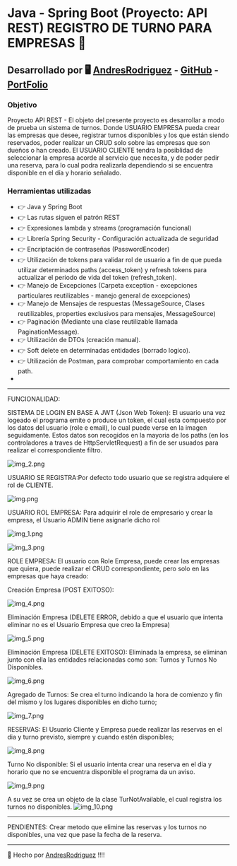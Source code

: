 # Java - Spring Boot (Proyecto: API REST) REGISTRO DE TURNO PARA EMPRESAS 🚀

## Desarrollado por 🖥️  [AndresRodriguez](https://www.linkedin.com/in/andres-rodriguez-60a166208/) - [GitHub](https://github.com/AndrRod) - [PortFolio](https://andresporfolio.herokuapp.com/)

### Objetivo

Proyecto API REST - El objeto del presente proyecto es desarrollar a modo de prueba un sistema de turnos.
Donde USUARIO EMPRESA pueda crear las empresas que desee, registrar turnos disponibles y los que están siendo reservados, poder realizar un CRUD solo sobre las empresas que son dueños o han creado.
El USUARIO CLIENTE tendra la posiblidad de seleccionar la empresa acorde al servicio que necesita, y de poder pedir una reserva, para lo cual podra realizarla dependiendo si se encuentra disponible en el día y horario señalado.
 


### Herramientas utilizadas
- 👉 Java y Spring Boot
- 👉 Las rutas siguen el patrón REST
- 👉 Expresiones lambda y streams (programación funcional)
- 👉 Librería Spring Security - Configuración actualizada de seguridad
- 👉 Encriptación de contraseñas (PasswordEncoder)
- 👉 Utilización de tokens para validar rol de usuario a fin de que pueda utilizar determinados paths (access_token)  y refresh tokens para actualizar el periodo de vida del token (refresh_token).
- 👉 Manejo de Excepciones (Carpeta exception - excepciones particulares reutilizables - manejo general de excepciones)
- 👉 Manejo de Mensajes de respuestas (MessageSource, Clases reutilizables, properties exclusivos para mensajes, MessageSource)
- 👉 Paginación (Mediante una clase reutilizable llamada PaginationMessage).
- 👉 Utilización de DTOs (creación manual).
- 👉 Soft delete en determinadas entidades (borrado logico).
- 👉 Utilización de Postman, para comprobar comportamiento en cada path.
- 
---------------------------
FUNCIONALIDAD:

SISTEMA DE LOGIN EN BASE A JWT (Json Web Token): El usuario una vez logeado el programa emite o produce un token, el cual esta compuesto por los datos del usuario (role e email), lo cual puede verse en la imagen seguidamente. Estos datos son recogidos en la mayoria de los paths (en los controladores a traves de HttpServletRequest) a fin de ser usuados para realizar el correspondiente filtro. 

![img_2.png](img_2.png)

USUARIO SE REGISTRA:Por defecto todo usuario que se registra adquiere el rol de CLIENTE.  

![img.png](img.png)

USUARIO ROL EMPRESA: Para adquirir el role de empresario y crear la empresa, el Usuario ADMIN tiene asignarle dicho rol

![img_1.png](img_1.png)

![img_3.png](img_3.png)

ROLE EMPRESA: El usuario con Role Empresa, puede crear las empresas que quiera, puede realizar el CRUD correspondiente, pero solo en las empresas que haya creado:

Creación Empresa (POST EXITOSO):

![img_4.png](img_4.png)

Eliminación Empresa (DELETE ERROR, debido a que el usuario que intenta eliminar no es el Usuario Empresa que creo la Empresa)

![img_5.png](img_5.png)

Eliminación Empresa (DELETE EXITOSO): Eliminada la empresa, se eliminan junto con ella las entidades relacionadas como son: Turnos y Turnos No Disponibles.

![img_6.png](img_6.png)

Agregado de Turnos: Se crea el turno indicando la hora de comienzo y fin del mismo y los lugares disponibles en dicho turno;

![img_7.png](img_7.png)


RESERVAS: El Usuario Cliente y Empresa puede realizar las reservas en el dia y turno previsto, siempre y cuando estén disponibles;

![img_8.png](img_8.png)

Turno No disponible: Si el usuario intenta crear una reserva en el dia y horario que no se encuentra disponible el programa da un aviso.

![img_9.png](img_9.png)

A su vez se crea un objeto de la clase TurNotAvailable, el cual registra los turnos no disponibles.
![img_10.png](img_10.png)

---------------------------------------------------

PENDIENTES:
Crear metodo que elimine las reservas y los turnos no disponibles, una vez que pase la fecha de la reserva.

---------------------------------------------

🎁 Hecho por  [AndresRodriguez](https://www.linkedin.com/in/andres-rodriguez-60a166208/) !!!!
